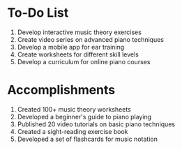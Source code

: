 # To-Do List

1. Develop interactive music theory exercises
2. Create video series on advanced piano techniques
3. Develop a mobile app for ear training
4. Create worksheets for different skill levels
5. Develop a curriculum for online piano courses

# Accomplishments

1. Created 100+ music theory worksheets
2. Developed a beginner's guide to piano playing
3. Published 20 video tutorials on basic piano techniques
4. Created a sight-reading exercise book
5. Developed a set of flashcards for music notation